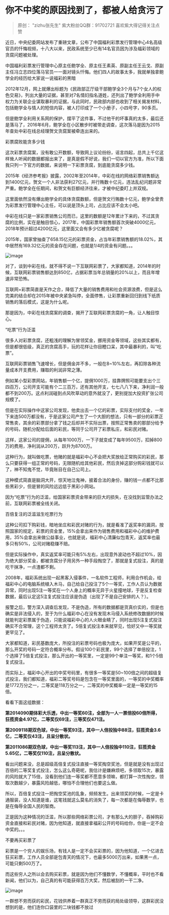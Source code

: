 # 你不中奖的原因找到了，都被人给贪污了



> 原创： "zizhu张先生" 紫大粉丝QQ群：91702721 喜欢紫大得记得关注点赞

近日，中央纪委网站发布了重磅文章，公布了中国福利彩票发行管理中心4名高级官员的忏悔视频，十八大以来，民政系统至少已有14名官员因为涉及福彩领域的贪腐问题被处理。

中国福利彩票发行管理中心原主任鲍学全、原主任王素英、原副主任王云戈、原副主任冯立志四位落马官员一一面对镜头忏悔。他们四人的故事太多，我就单独拿鲍学全的经历给大家说一说福彩的黑暗

2012年12月，网上就爆出标题为《民政部正厅级干部鲍学全3个月与7个女人的权色交易》，列出大量的证据，甚至对7名情妇指名道姓，还列出了鲍学全利用手中权力为关联企业谋取暴利的证据，与此同时，民政部内部也收到了相关揭发材料，包括鲍学全与情人的短信内容，被人打印成了一个小册子，小四号字，90多页。

但是鲍学全利用关系网的保护，摆平了这件事，不过他干的坏事真的太多，最后还是落马了，2016年6月，鲍学全在小区散步时被带走调查，这次落马是因为2015年查处中彩在线总经理贺文贪腐案被牵连出来的。

彩票腐败能贪多少钱

这次彩票贪腐案，没有敢公开数额，导致网上议论纷纷，谣言四起，总共上千亿这样耸人听闻的数据都报出来了，是真是假不好说，我们一切以官方为准，所以下面我只列一下官方的数据，来说明一下彩票贪腐，到底能贪腐多少钱。

2015年《经济参考报》披露，2002年至2014年，中彩在线的网络彩票销售额达到1400亿元，贺文一个人非法获利27亿元，并行贿数十亿元，违法乱纪问题非常严重。鲍学全在任期间，和贺文有巨额经济往来，才被中纪委盯上并双规。

这里面依然没有爆出鲍学全的具体贪腐数额，但是贺文行贿数十亿元，鲍学全曾贵为彩票发行管理中心主任，可以说是顶头上司，占比应该不会太小吧。

中彩在线只是一家彩票销售公司而已，这里的数额是12年累计下来的，不过其贪腐的比例，实在是触目惊心，2017年，中国彩票年销售额首次突破4000亿元，2018年预计超过4200亿元，这里面又会有多少亿被贪腐呢？

2015年，国家曾抽查了658.15亿元的彩票资金，占当年彩票销售额的18.02%，其中居然有169.32亿元的资金存在问题，也就是1/4的资金有问题。。。

![image](http://upload-images.jianshu.io/upload_images/14971513-9253e37de61c7da1.jpg?imageMogr2/auto-orient/strip|imageView2/2/w/1240)

对了，谈到中彩在线，就不得不说一下互联网彩票了，大家都知道，2014年的时候，互联网彩票销售额达到850亿，占据彩票当年总销量的20%以上，而且年增速非常恐怖。

互联网+彩票简直是天作之合，降低了大量的销售费用和社会资源浪费，但是这么完美的结合却在2015年被中央紧急叫停，全面停售，让彩票重新回归到线下纸质销售的落后模式，这是为什么呢。

那是因为，中彩在线贪腐案的调查，揭开了互联网彩票贪腐的一角，让人触目惊心。

“吃票”行为泛滥

很多人对彩票贪腐，还粗浅的理解为冒领奖金，挪用资金等领域，这些其实都有，但是都很低级，真正的贪腐高手，玩的花样让你目瞪口呆，其中最暴利的，叫“吃票”。

互联网彩票销售飞速增长，但是佣金并不多，一般在8~10%左右，再扣除各种流量成本开支费用，赚取的利润非常之薄。

例如某小型彩票网站，年销售额一个亿，提佣1000万，挂靠牌照可能要支出个三四百万，公司开支可能有个二三百万，还有其他开支，七七八八下来，净利润一般都不到200万。这点利润碰到点风吹草动的意外就没了，更别提加大投资扩张公司规模了。

但是在实际操作中这家公司发现，他卖出去一个亿的彩票，实际支付的奖金，一年下来连500万都没有，于是这家公司产生了一个大胆的想法，只有一部分的彩票正常售卖，其余的彩票部分拿了钱之后却并不实际出票，按照正常售卖的那部分给予的号码，随机分配给后面的彩民，等同于公司开了彩票私庄，和彩民对赌。

这样，这家公司的提佣，从每年1000万，一下子就变成了每年9500万，扣掉800万的费用，净利润从200万，跃升为8700万。

这种行为，就叫做吃票，他赌的就是福彩中心不会把大奖放给正常购买的彩民，那么只要获得一组正常的号码，无限随机给其他彩民，然后贪掉这部分购彩钱就可以了，神不知鬼不觉，毕竟账目在自己公司上。

这种模式简直是脑洞大开，惊天地泣鬼神，披着合法的身份，赚的钱一点都不比那些黑彩少，但是冒的风险远远低于黑彩小网站。

因为“吃票”行为的泛滥，给国家彩票资金带来的巨大的损失，在没找到监管办法之前，互联网彩票被全线关闭。

百倍复注的泛滥滋生吃票行为

这种公司扣下购彩钱，暗地坐庄和彩民对赌的行为，就是看准了返奖率的漏洞，按照国家的规定，彩票的资金里，15%会拿出来作为销售费用和福彩中心的维护费用，35%会拿出来做公益事业，也就是说，福彩中心清廉似包青天，返奖率也最多只有50%，公司对赌稳赚不赔。

但是实际操作中，真实返奖率可能只有5%左右，出现意外波动也不超过10%，因为绝大部分奖金，都被贪腐分子用另外一种手段掏空了，那就是复式投注，真的是吃干抹净，一点渣都不剩。

2008年，福彩系统出现一起黑客入侵事件，一名软件工程师，利用合作机会，给福彩中心的电脑系统植入木马，自己给自己投注了5个一等奖，工作人员认为数据异常，同时出现5注一等奖在一个人身上的概率无异于火星撞地球，于是反复检查数据，最后认定这5注复式投注应该是伪造（出现了不是自己安排的人？）。

报警之后，警方深入调查后发现，不是伪造，所有的数据都是货真价实的，但是也确实是非法侵入的，至于为什么福彩中心在没有发现木马侵入系统修改数据的时候就能判定彩票属于伪造，只能说福彩中心的人火眼金睛了，同时出现5注复式投注确实不合常理，这个工程师太贪了。5倍复式投注本来就罕见，恰好又中一等奖就更罕见了。

大家都知道，彩民基数庞大，所投注的彩票号码也极为庞大，如果开奖是公平的，那么开奖的号码一定符合概率分布。假设100个彩民里，99个选择了单倍投注，1个选择了5倍复式投注，那么开出的一等奖里，一定是99个单注一等奖，和1个5倍复式投注。

而实际上，福彩中心开出的中奖号码里，有很多一等奖是50~100倍之间的超级复式投注，我们都知道，福彩二等奖号码是包含在一等奖里面的，一等奖的中奖概率是1772万分之一，二等奖是118万分之一，二等奖的中奖概率一定是一等奖的15倍。

看看下面这组数据：

**第2014090期体彩大乐透，中出一等奖60注，全部为一人一票倍投60倍所得，狂揽资金4.97亿，二等奖仅69注，三等奖仅471注。**

**第2009118期双色球，中出一等奖93注，其中一人倍投独中88注，狂揽资金3.6亿，二等奖仅43注，且呈分散状。**

**第2011086期双色球，中出一等奖113注，其中一人倍投独中110注，狂揽资金5.65亿，二等奖仅110注，且呈分散状。**

看出问题来没，总是超级高倍复式投注直接一等奖掏空奖池，但是就是没有出现过百倍的二等奖复式投注，怎么这么奇葩呢，我估计是嫌麻烦吧，多领取15次，暴露的风险就大了15倍，没看到他们连一等奖都不愿意多领嘛，都打算一次性掏空，领取次数越少，暴露风险越低，哪怕不合理他们也要这么做。

所以，百倍复式投注一把掏空奖池的乱象，频频发生。出来领奖的时候，一定是卡通服装，没人知道是谁，这笔钱就这么莫名的消失了，每一次都是在侮辱数学，也是在侮辱全国人民的智商。

正是因为这种情况的泛滥，所以那些网络彩票公司，才有那么大的胆子，吞掉购彩资金直接和彩民对赌，因为他知道，就直接拿福彩公开的号码给你，你是一定不会中奖的。。。

不要再买彩票了

彩票是一个穷人的娱乐场，有钱人是一定不会买彩票的，因为他知道，一个亿进去狂买彩票，工作人员全部是包青天的情况下，也最多5000万出来，如果黑一点，可能只剩500万了。

而这些穷人之所以会去购买彩票，就是因为他们不懂数学，不懂概率，平时也不看新闻，他们以为，自己真的有可能获得百万大奖，然后被刮的一干二净。

![image](http://upload-images.jianshu.io/upload_images/14971513-143712efe79ed89f.jpg?imageMogr2/auto-orient/strip|imageView2/2/w/1240)

一群想不劳而获的彩民，花钱供养着一群真正不劳而获的局处级领导，这群彩民没想到的是，他们连你口袋里的二块钱都不放过

